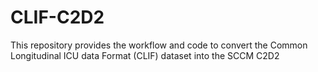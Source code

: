 # CLIF-C2D2
This repository provides the workflow and code to convert the Common Longitudinal ICU data Format (CLIF) dataset into the SCCM C2D2

